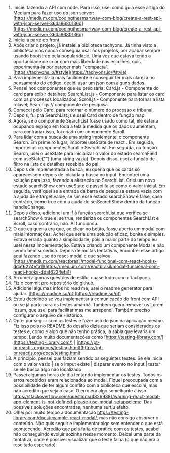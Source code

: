 1. Iniciei fazendo a API com node. Para isso, usei como guia esse artigo do Medium para fazer uso do json server: [https://medium.com/codingthesmartway-com-blog/create-a-rest-api-with-json-server-36da8680136d](https://medium.com/codingthesmartway-com-blog/create-a-rest-api-with-json-server-36da8680136d)
2. Iniciei a parte do front. 
3. Após criar o projeto, já instalei a biblioteca tachyons. Já tinha visto a biblioteca mas nunca conseguia usar nos projetos, por acabar sempre usando bootstrap pela popularidade. Uma vez que estava tendo a oportunidade de criar com mais liberdade nas escolhes, quis experimenta-la por parecer mais "compacta”. [https://tachyons.io/#style](https://tachyons.io/#style)
4. Para implementa-la mais facilmente e conseguir ter mais clareza no pensamento do código, decidi usar um json com alguns dados.
5. Pensei nos componentes que eu precisaria: Card.js - Componente do card para exibir detalhes; SearchList.js - Componente para listar os card com os processos localizados; Scroll.js - Componente para tornar a lista rolável; Search.js // componente de pesquisa.
6. Comecei pelo Card, para retornar o número do processo e tribunal.
7. Depois, fui pra SearchList.js e usei Card dentro de função map.
8. Agora, se o componente SearchList fosse usado como tal, ele estaria ocupando espaço em toda a tela à medida que os dados aumentam, para contrariar isso, foi criado um componente Scroll.
9. Para lidar com a busca de uma string implementei o componente Search. Em primeiro lugar, importei useState de react . Em seguida, importei os componentes Scroll e SearchList. Em seguida, na função Search, usei o useState para inicializar o valor do estado searchField com useState("") (uma string vazia). Depois disso, usei a função de filtro na lista de detalhes recebida do pai.
10. Depois de implementada a busca, eu queria que os cards só aparecessem depois de iniciada a busca no input. Encontrei uma solução para isso, fazendo a alteração no SearchList. Criei um novo estado searchShow com useState e passei false como o valor inicial. Em seguida, verifiquei se a entrada da barra de pesquisa estava vazia com a ajuda de e.target.value, se sim esse estado searchShow é false, caso contrário, como true com a ajuda do setSearchShow dentro da função handleChange.
11. Depois disso, adicionei um if à função searchList que verifica se searchShow é true e, se true, renderiza os componentes SearchList e Scroll, caso contrário, não. Aí funcionou.
12. O que eu queria era que, ao clicar no botão, fosse aberto um modal com mais informações. Achei que seria uma solução eficaz, bonita e simples. Estava errada quanto à simplicidade, pois a maior parte do tempo eu usei nessa implementação. Estava criando um componente Modal e não sendo bem sucedida. Depois de muitas tentativas, encontrei esse artigo aqui fazendo uso do react-modal e que salvou. [https://medium.com/reactbrasil/modal-funcional-com-react-hooks-ddaf6224efa1](https://medium.com/reactbrasil/modal-funcional-com-react-hooks-ddaf6224efa1)
13. Arrumei algumas questões de estilo, quase tudo com o Tachyons. 
14. Fiz o commit pro repositório do github. 
15. Adicionei algumas infos no read me, usei o readme generator para ajudar. [https://readme.so/pt](https://readme.so/pt)
16. Estou decidindo se  vou implementar a comunicação do front com API ou se já parto para os testes amanhã. Também quero remover os Lorem Ipsum, que usei para facilitar mas me arrependi. Também preciso configurar o arquivo de Histórico.
17. Optei por seguir com os testes e fazer uso do json na aplicação mesmo. Fiz isso pois no README do desafio dizia que seriam considerados os testes e, como é algo que não tenho prática, já sabia que levaria um tempo. Lendo muito documentações como  [https://testing-library.com/](https://testing-library.com/) | [https://pt-br.reactjs.org/docs/testing.html](https://pt-br.reactjs.org/docs/testing.html)
18. A princípio, pensei que faziam sentido os seguintes testes: Se ele inicia com o valor vazio | se o imput existe | disparar evento no input | testar se ele busca algo não localizado
19. Passei algumas horas do dia tentando implementar os testes. Todos os erros recebidos eram relacionados ao modal. Fiquei preocupada com a possibilidade de ter algum conflito com a biblioteca que escolhi, mas não acredito que seja o caso. O erro era algo semelhante à isso https://stackoverflow.com/questions/48269381/warning-react-modal-app-element-is-not-defined-please-use-modal-setappeleme. Das possíveis soluções encontradas, nenhuma surtiu efeito.
20. Olhei por muito tempo a documentação https://testing-library.com/docs/example-react-modal/, mas não consigo absorver o conteúdo. Não quis seguir e implementar algo sem entender o que está acontecendo. Acredito que pela falta de prática com os testes, acabei não conseguindo evoluir sozinha nesse momento. Deixei uma parte da tentativa, onde é possível visualizar que o teste falha (o que não era o resultado esperado).

